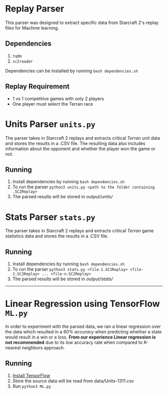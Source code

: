 # Replay Parser
This parser was designed to extract specific data from Starcraft 2's replay files for Machine learning.

Dependencies
---
1. `tqdm`
2. `sc2reader`

 Dependencies can be installed by running `bash dependencies.sh`

Replay Requirement
---
- 1 vs 1 competitive games with only 2 players
- One player must select the Terran race

# Units Parser `units.py`
The parser takes in Starcraft 2 replays and extracts critical *Terran* unit data and stores the results in a .CSV file. The resulting data also includes information about the opponent and whether the player won the game or not.

Running
---
1. Install dependencies by running `bash dependencies.sh`
2. To run the parser `python3 units.py <path to the folder containing .SC2Replay>`
3. The parsed results will be stored in *output/units/*

# Stats Parser `stats.py`
The parser takes in Starcraft 2 replays and extracts critical *Terran* game statistics data and stores the results in a .CSV file.

Running
---
1. Install dependencies by running `bash dependencies.sh`
2. To run the parser `python3 stats.py <file-1.SC2Replay> <file-2.SC2Replay> ... <file-n.SC2Replay>`
3. The parsed results will be stored in *output/stats/*

___

# Linear Regression using TensorFlow `ML.py`
In order to experiment with the parsed data, we ran a linear regression over the data which resulted in a *60% accuracy* when predicting whether a state would result in a win or a loss. **From our experience Linear regression is not recommended** due to its low accuracy rate when compared to K-nearest neighbors approach.

Running
---
1. [Install TensorFlow](https://www.tensorflow.org/install/)
2. Store the source data will be read from data/Units-1311.csv
3. Run `python3 ML.py`
